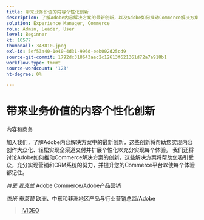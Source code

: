 ```yaml
---
title: 带来业务价值的内容个性化创新
description: 了解Adobe内容解决方案的最新创新，以及Adobe如何推动Commerce解决方案的创新
solution: Experience Manager, Commerce
role: Admin, Leader, User
level: Beginner
kt: 10577
thumbnail: 343810.jpeg
exl-id: 5ef53a40-1e40-4d31-996d-eeb002d25cd9
source-git-commit: 1792dc318643aec2c12613f621361d72a7a918b1
workflow-type: tm+mt
source-wordcount: '123'
ht-degree: 0%

---
```


# 带来业务价值的内容个性化创新

内容和商务

加入我们，了解Adobe内容解决方案中的最新创新，这些创新将帮助您实现内容创作大众化、轻松实现全渠道交付并扩展个性化以充分实现每个体验。  我们还将讨论Adobe如何推动Commerce解决方案的创新，这些解决方案将帮助您吸引受众，充分实现营销和CRM系统的努力，并提升您的Commerce平台以使每个体验都记住。

*肖恩·麦克兰* Adobe Commerce/Adobe产品营销

*杰米·布莱顿* 欧洲、中东和非洲地区产品与行业营销总监/Adobe

>[!VIDEO](https://video.tv.adobe.com/v/343810/?quality=12&learn=on)
